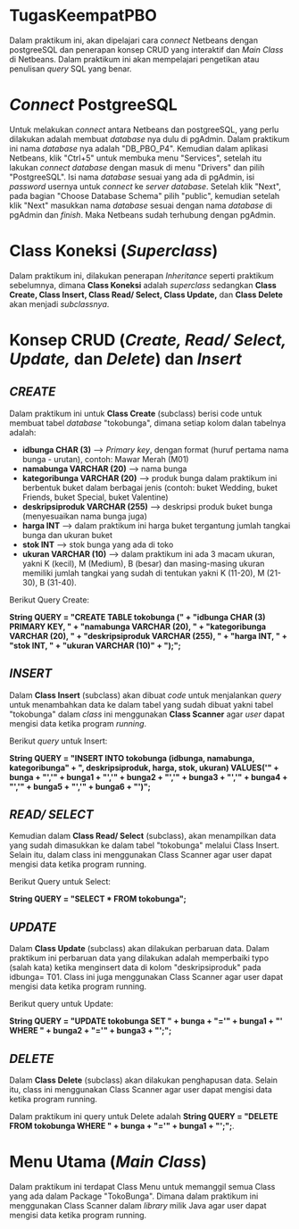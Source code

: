 # TugasKeempatPBO
Dalam praktikum ini, akan dipelajari cara _connect_ Netbeans dengan postgreeSQL dan penerapan konsep CRUD yang interaktif dan _Main Class_ di Netbeans. Dalam praktikum ini akan mempelajari pengetikan atau penulisan _query_ SQL yang benar.

# _Connect_ PostgreeSQL
Untuk melakukan _connect_ antara Netbeans dan postgreeSQL, yang perlu dilakukan adalah membuat _database_ nya dulu di pgAdmin. Dalam praktikum ini nama _database_ nya adalah "DB_PBO_P4". Kemudian dalam aplikasi Netbeans, klik "Ctrl+5" untuk membuka menu "Services", setelah itu lakukan _connect database_ dengan masuk di menu "Drivers" dan pilih "PostgreeSQL". Isi nama _database_ sesuai yang ada di pgAdmin, isi _password_ usernya untuk _connect_ ke _server database_. Setelah klik "Next", pada bagian "Choose Database Schema" pilih "public", kemudian setelah klik "Next" masukkan nama _database_ sesuai dengan nama _database_ di pgAdmin dan _finish_. Maka Netbeans sudah terhubung dengan pgAdmin.

# Class Koneksi (_Superclass_)
Dalam praktikum ini, dilakukan penerapan _Inheritance_ seperti praktikum sebelumnya, dimana **Class Koneksi** adalah _superclass_ sedangkan **Class Create, Class Insert, Class Read/ Select, Class Update,** dan **Class Delete** akan menjadi _subclassnya_.

# Konsep CRUD (_Create, Read/ Select, Update,_ dan _Delete_) dan _Insert_ 

## **_CREATE_**

  
Dalam praktikum ini untuk **Class Create** (subclass) berisi code untuk membuat tabel _database_ "tokobunga", dimana setiap kolom dalan tabelnya adalah:
- **idbunga CHAR (3)** --> _Primary key_, dengan format (huruf pertama nama bunga - urutan), contoh: Mawar Merah (M01)
- **namabunga VARCHAR (20)** --> nama bunga
- **kategoribunga VARCHAR (20)** --> produk bunga dalam praktikum ini berbentuk buket dalam berbagai jenis (contoh: buket Wedding, buket Friends, buket Special, buket Valentine)
- **deskripsiproduk VARCHAR (255)** --> deskripsi produk buket bunga (menyesuaikan nama bunga juga)
- **harga INT** --> dalam praktikum ini harga buket tergantung jumlah tangkai bunga dan ukuran buket
- **stok INT** --> stok bunga yang ada di toko
- **ukuran VARCHAR (10)** --> dalam praktikum ini ada 3 macam ukuran, yakni K (kecil), M (Medium), B (besar) dan masing-masing ukuran memiliki jumlah tangkai yang sudah di tentukan yakni K (11-20), M (21-30), B (31-40).

Berikut Query Create:


**String QUERY = "CREATE TABLE tokobunga ("
            + "idbunga CHAR (3) PRIMARY KEY, "
            + "namabunga VARCHAR (20), "
            + "kategoribunga VARCHAR (20), "
            + "deskripsiproduk VARCHAR (255), "
            + "harga INT, "
            + "stok INT, "
            + "ukuran VARCHAR (10)"
            + ");";**

## **_INSERT_**

  
Dalam **Class Insert** (subclass) akan dibuat _code_ untuk menjalankan _query_ untuk menambahkan data ke dalam tabel yang sudah dibuat yakni tabel "tokobunga" dalam _class_ ini menggunakan **Class Scanner** agar _user_ dapat mengisi data ketika program _running_. 

Berikut _query_ untuk Insert: 


**String QUERY = "INSERT INTO tokobunga (idbunga, namabunga, kategoribunga"
                    + ", deskripsiproduk, harga, stok, ukuran) VALUES('" + bunga + "','"
                    + bunga1 + "','" + bunga2 + "','" + bunga3 + "','" + bunga4 + "','"
                    + bunga5 + "','" + bunga6 + "')";**

## **_READ/ SELECT_**

  
Kemudian dalam **Class Read/ Select** (subclass), akan menampilkan data yang sudah dimasukkan ke dalam tabel "tokobunga" melalui Class Insert. Selain itu, dalam class ini menggunakan Class Scanner agar user dapat mengisi data ketika program running. 

Berikut Query untuk Select: 



**String QUERY = "SELECT * FROM tokobunga";**

## **_UPDATE_**

  
Dalam **Class Update** (subclass) akan dilakukan perbaruan data. Dalam praktikum ini perbaruan data yang dilakukan adalah memperbaiki typo (salah kata) ketika menginsert data di kolom "deskripsiproduk" pada idbunga= T01. Class ini juga menggunakan Class Scanner agar user dapat mengisi data ketika program running.

Berikut query untuk Update:  


**String QUERY = "UPDATE tokobunga SET " + bunga + "='" + bunga1 + "' WHERE " + bunga2 + "='" + bunga3 + "';";**

## **_DELETE_**

  
Dalam **Class Delete** (subclass) akan dilakukan penghapusan data. Selain itu, class ini menggunakan Class Scanner agar user dapat mengisi data ketika program running. 


Dalam praktikum ini query untuk Delete adalah **String QUERY = "DELETE FROM tokobunga WHERE " + bunga + "='" + bunga1 + "';";**.

# Menu Utama (_Main Class_)
Dalam praktikum ini terdapat Class Menu untuk memanggil semua Class yang ada dalam Package "TokoBunga". Dimana dalam praktikum ini menggunakan Class Scanner dalam _library_ milik Java agar user dapat mengisi data ketika program running. 


